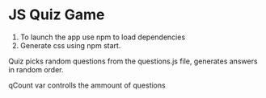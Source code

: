 # JS Quiz Game

1. To launch the app use npm to load dependencies
2. Generate css using npm start.

Quiz picks random questions from the questions.js file, generates answers in random order.

qCount var controlls the ammount of questions
